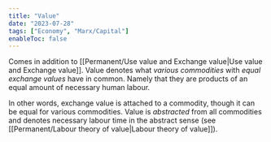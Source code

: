 ```yaml
---
title: "Value"
date: "2023-07-28"
tags: ["Economy", "Marx/Capital"]
enableToc: false
---
```

Comes in addition to [[Permanent/Use value and Exchange value|Use value and Exchange value]]. Value denotes what *various commodities* with *equal exchange values* have in common. Namely that they are products of an equal amount of necessary human labour. 

In other words, exchange value is attached to a commodity, though it can be equal for various commodities. Value is *abstracted* from all commodities and denotes necessary labour time in the abstract sense (see [[Permanent/Labour theory of value|Labour theory of value]]). 